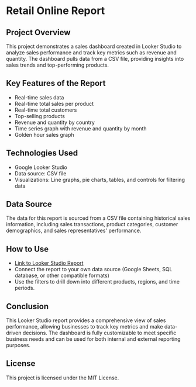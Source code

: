 # Retail Online Report

## Project Overview
This project demonstrates a sales dashboard created in Looker Studio to analyze sales performance and track key metrics such as revenue and quantity. The dashboard pulls data from a CSV file, providing insights into sales trends and top-performing products.

## Key Features of the Report
- Real-time sales data
- Real-time total sales per product
- Real-time total customers
- Top-selling products
- Revenue and quantity by country
- Time series graph with revenue and quantity by month
- Golden hour sales graph

## Technologies Used
- Google Looker Studio
- Data source: CSV file
- Visualizations: Line graphs, pie charts, tables, and controls for filtering data

## Data Source
The data for this report is sourced from a CSV file containing historical sales information, including sales transactions, product categories, customer demographics, and sales representatives' performance.

## How to Use
- [Link to Looker Studio Report](https://lookerstudio.google.com/reporting/63032674-834f-4d2b-9a8d-2ce43d88d273)
- Connect the report to your own data source (Google Sheets, SQL database, or other compatible formats)
- Use the filters to drill down into different products, regions, and time periods.

## Conclusion
This Looker Studio report provides a comprehensive view of sales performance, allowing businesses to track key metrics and make data-driven decisions. The dashboard is fully customizable to meet specific business needs and can be used for both internal and external reporting purposes.

## License
This project is licensed under the MIT License.
